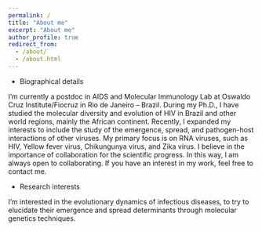 ```yaml
---
permalink: /
title: "About me"
excerpt: "About me"
author_profile: true
redirect_from: 
  - /about/
  - /about.html
---
```


- Biographical details

I’m currently a postdoc in AIDS and Molecular Immunology Lab at Oswaldo Cruz Institute/Fiocruz in Rio de Janeiro – Brazil. During my Ph.D., I have studied the molecular diversity and evolution of HIV in Brazil and other world regions, mainly the African continent. 
Recently, I expanded my interests to include the study of the emergence, spread, and pathogen-host interactions of other viruses. My primary focus is on RNA viruses, such as HIV, Yellow fever virus, Chikungunya virus, and Zika virus.
I believe in the importance of collaboration for the scientific progress. In this way, I am always open to collaborating. If you have an interest in my work, feel free to contact me.

- Research interests

I’m interested in the evolutionary dynamics of infectious diseases, to try to elucidate their emergence and spread determinants through molecular genetics techniques. 
